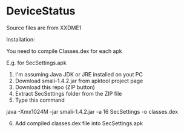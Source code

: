 DeviceStatus
============

Source files are from XXDME1

Installation:

You need to compile Classes.dex for each apk

E.g. for SecSettings.apk
1. I'm assuming Java JDK or JRE installed on yout PC
2. Download smali-1.4.2.jar from apktool project page
3. Download this repo (ZIP button)
4. Extract SecSettings folder from the ZIP file
5. Type this command 

  java -Xmx1024M -jar smali-1.4.2.jar -a 16 SecSettings -o classes.dex
  
6. Add compiled classes.dex file into SecSettings.apk
